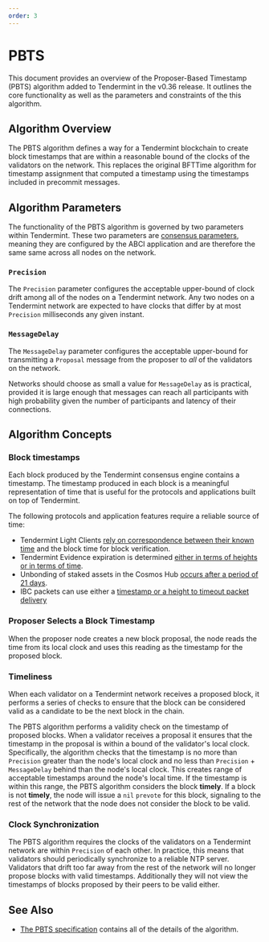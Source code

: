 ```yaml
---
order: 3
---
```


# PBTS

 This document provides an overview of the Proposer-Based Timestamp (PBTS)
 algorithm added to Tendermint in the v0.36 release. It outlines the core
 functionality as well as the parameters and constraints of the this algorithm.

## Algorithm Overview

The PBTS algorithm defines a way for a Tendermint blockchain to create block
timestamps that are within a reasonable bound of the clocks of the validators on
the network. This replaces the original BFTTime algorithm for timestamp
assignment that computed a timestamp using the timestamps included in precommit
messages.

## Algorithm Parameters

The functionality of the PBTS algorithm is governed by two parameters within
Tendermint. These two parameters are [consensus
parameters](https://github.com/tendermint/tendermint/blob/master/spec/abci/apps.md#L291),
meaning they are configured by the ABCI application and are therefore the same
same across all nodes on the network.

### `Precision`

The `Precision` parameter configures the acceptable upper-bound of clock drift
among all of the nodes on a Tendermint network. Any two nodes on a Tendermint
network are expected to have clocks that differ by at most `Precision`
milliseconds any given instant.

### `MessageDelay`

The `MessageDelay` parameter configures the acceptable upper-bound for
transmitting a `Proposal` message from the proposer to _all_ of the validators
on the network.

Networks should choose as small a value for `MessageDelay` as is practical,
provided it is large enough that messages can reach all participants with high
probability given the number of participants and latency of their connections.

## Algorithm Concepts

### Block timestamps

Each block produced by the Tendermint consensus engine contains a timestamp.
The timestamp produced in each block is a meaningful representation of time that is
useful for the protocols and applications built on top of Tendermint.

The following protocols and application features require a reliable source of time:

* Tendermint Light Clients [rely on correspondence between their known time](https://github.com/tendermint/tendermint/blob/v0.36.x/spec/light-client/verification/README.md#definitions-1) and the block time for block verification.
* Tendermint Evidence expiration is determined [either in terms of heights or in terms of time](https://github.com/tendermint/tendermint/blob/v0.36.x/spec/consensus/evidence.md#verification).
* Unbonding of staked assets in the Cosmos Hub [occurs after a period of 21
 days](https://github.com/cosmos/governance/blob/master/params-change/Staking.md#unbondingtime).
* IBC packets can use either a [timestamp or a height to timeout packet
 delivery](https://docs.cosmos.network/v0.44/ibc/overview.html#acknowledgements)

### Proposer Selects a Block Timestamp

When the proposer node creates a new block proposal, the node reads the time
from its local clock and uses this reading as the timestamp for the proposed
block.

### Timeliness

When each validator on a Tendermint network receives a proposed block, it
performs a series of checks to ensure that the block can be considered valid as
a candidate to be the next block in the chain.

The PBTS algorithm performs a validity check on the timestamp of proposed
blocks. When a validator receives a proposal it ensures that the timestamp in
the proposal is within a bound of the validator's local clock. Specifically, the
algorithm checks that the timestamp is no more than `Precision` greater than the
node's local clock and no less than `Precision` + `MessageDelay` behind than the
node's local clock. This creates range of acceptable timestamps around the
node's local time. If the timestamp is within this range, the PBTS algorithm
considers the block **timely**. If a block is not **timely**, the node will
issue a `nil` `prevote` for this block, signaling to the rest of the network
that the node does not consider the block to be valid.

### Clock Synchronization

The PBTS algorithm requires the clocks of the validators on a Tendermint network
are within `Precision` of each other. In practice, this means that validators
should periodically synchronize to a reliable NTP server. Validators that drift
too far away from the rest of the network will no longer propose blocks with
valid timestamps. Additionally they will not view the timestamps of blocks
proposed by their peers to be valid either.

## See Also

* [The PBTS specification](https://github.com/tendermint/tendermint/blob/v0.36.x/spec/consensus/proposer-based-timestamp/README.md)
 contains all of the details of the algorithm.
